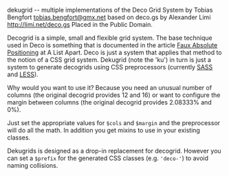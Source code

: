 dekugrid -- multiple implementations of the Deco Grid System
by Tobias Bengfort <tobias.bengfort@gmx.net>
based on deco.gs by Alexander Limi <http://limi.net/deco.gs>
Placed in the Public Domain.

Decogrid is a simple, small and flexible grid system.  The base technique used
in Deco is something that is documented in the article [Faux Absolute
Positioning][1] at A List Apart.  Deco is just a system that applies that
method to the notion of a CSS grid system.  Dekugrid (note the 'ku') in turn is
just a system to generate decogrids using CSS preprocessors (currently
[SASS][2] and [LESS][3]).

Why would you want to use it? Because you need an unusual number of columns
(the original decogrid provides 12 and 16) or want to configure the margin
between columns (the original decogrid provides 2.08333% and 0%).

Just set the appropriate values for `$cols` and `$margin` and the preprocessor
will do all the math. In addition you get mixins to use in your existing
classes.

Dekugrids is designed as a drop-in replacement for decogrid.  However you
can set a `$prefix` for the generated CSS classes (e.g. `'deco-'`) to avoid
naming collisions.

[1]: http://www.alistapart.com/articles/fauxabsolutepositioning/
[2]: http://sass-lang.com
[3]: http://lesscss.org
